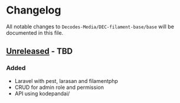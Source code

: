 # Changelog

All notable changes to `Decodes-Media/DEC-filament-base/base` will be documented in this file.

## [Unreleased](https://github.com/Decodes-Media/DEC-filament-base/base/compare/v1.0.0...main) - TBD

### Added

* Laravel with pest, larasan and filamentphp
* CRUD for admin role and permission
* API using kodepandai/
